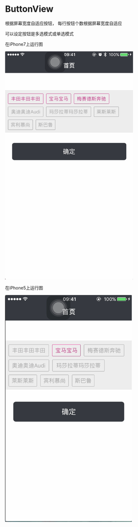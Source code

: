 # ButtonView
根据屏幕宽度自适应按钮，
每行按钮个数根据屏幕宽度自适应

可以设定按钮是多选模式或单选模式


在iPhone7上运行图

![image](https://github.com/zhanggm79/ButtonView/blob/master/%20%E5%A4%9A%E9%80%89%E6%8C%89%E9%92%AE.gif)

在iPhone5上运行图

![image](https://github.com/zhanggm79/ButtonView/blob/master/%E5%8D%95%E9%80%89%E6%8C%89%E9%92%AE.gif)

